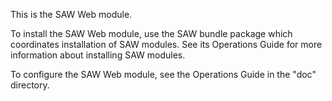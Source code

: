 This is the SAW Web module.

To install the SAW Web module, use the SAW bundle package which
coordinates installation of SAW modules.  See its Operations Guide for
more information about installing SAW modules.

To configure the SAW Web module, see the Operations Guide in the "doc"
directory.
